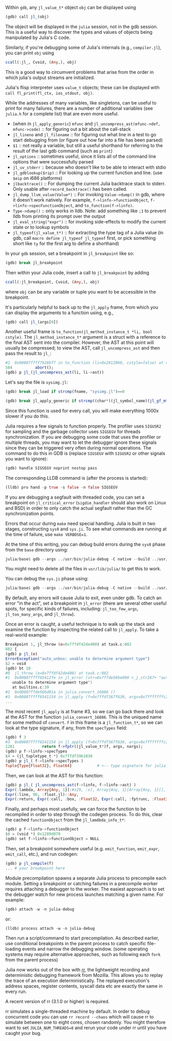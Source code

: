 Within `gdb`, any `jl_value_t*` object `obj` can be displayed using


```julia
(gdb) call jl_(obj)
```
The object will be displayed in the `julia` session, not in the gdb session. This is a useful way to discover the types and values of objects being manipulated by Julia's C code.

Similarly, if you're debugging some of Julia's internals (e.g., `compiler.jl`), you can print `obj` using


```julia
ccall(:jl_, Cvoid, (Any,), obj)
```
This is a good way to circumvent problems that arise from the order in which julia's output streams are initialized.

Julia's flisp interpreter uses `value_t` objects; these can be displayed with `call fl_print(fl_ctx, ios_stdout, obj)`.

While the addresses of many variables, like singletons, can be useful to print for many failures, there are a number of additional variables (see `julia.h` for a complete list) that are even more useful.

* (when in `jl_apply_generic`) `mfunc` and `jl_uncompress_ast(mfunc->def, mfunc->code)` :: for figuring out a bit about the call-stack
* `jl_lineno` and `jl_filename` :: for figuring out what line in a test to go start debugging from (or figure out how far into a file has been parsed)
* `$1` :: not really a variable, but still a useful shorthand for referring to the result of the last gdb command (such as `print`)
* `jl_options` :: sometimes useful, since it lists all of the command line options that were successfully parsed
* `jl_uv_stderr` :: because who doesn't like to be able to interact with stdio
* `jl_gdblookup($rip)` :: For looking up the current function and line. (use `$eip` on i686 platforms)
* `jlbacktrace()` :: For dumping the current Julia backtrace stack to stderr. Only usable after `record_backtrace()` has been called.
* `jl_dump_llvm_value(Value*)` :: For invoking `Value->dump()` in gdb, where it doesn't work natively. For example, `f->linfo->functionObject`, `f->linfo->specFunctionObject`, and `to_function(f->linfo)`.
* `Type->dump()` :: only works in lldb. Note: add something like `;1` to prevent lldb from printing its prompt over the output
* `jl_eval_string("expr")` :: for invoking side-effects to modify the current state or to lookup symbols
* `jl_typeof(jl_value_t*)` :: for extracting the type tag of a Julia value (in gdb, call `macro define jl_typeof jl_typeof` first, or pick something short like `ty` for the first arg to define a shorthand)

In your `gdb` session, set a breakpoint in `jl_breakpoint` like so:


```julia
(gdb) break jl_breakpoint
```
Then within your Julia code, insert a call to `jl_breakpoint` by adding


```julia
ccall(:jl_breakpoint, Cvoid, (Any,), obj)
```
where `obj` can be any variable or tuple you want to be accessible in the breakpoint.

It's particularly helpful to back up to the `jl_apply` frame, from which you can display the arguments to a function using, e.g.,


```julia
(gdb) call jl_(args[0])
```
Another useful frame is `to_function(jl_method_instance_t *li, bool cstyle)`. The `jl_method_instance_t*` argument is a struct with a reference to the final AST sent into the compiler. However, the AST at this point will usually be compressed; to view the AST, call `jl_uncompress_ast` and then pass the result to `jl_`:


```julia
#2  0x00007ffff7928bf7 in to_function (li=0x2812060, cstyle=false) at codegen.cpp:584
584          abort();
(gdb) p jl_(jl_uncompress_ast(li, li->ast))
```
Let's say the file is `sysimg.jl`:


```julia
(gdb) break jl_load if strcmp(fname, "sysimg.jl")==0
```

```julia
(gdb) break jl_apply_generic if strcmp((char*)(jl_symbol_name)(jl_gf_mtable(F)->name), "method_to_break")==0
```
Since this function is used for every call, you will make everything 1000x slower if you do this.

Julia requires a few signals to function properly. The profiler uses `SIGUSR2` for sampling and the garbage collector uses `SIGSEGV` for threads synchronization. If you are debugging some code that uses the profiler or multiple threads, you may want to let the debugger ignore these signals since they can be triggered very often during normal operations. The command to do this in GDB is (replace `SIGSEGV` with `SIGUSR2` or other signals you want to ignore):


```julia
(gdb) handle SIGSEGV noprint nostop pass
```
The corresponding LLDB command is (after the process is started):


```julia
(lldb) pro hand -p true -s false -n false SIGSEGV
```
If you are debugging a segfault with threaded code, you can set a breakpoint on `jl_critical_error` (`sigdie_handler` should also work on Linux and BSD) in order to only catch the actual segfault rather than the GC synchronization points.

Errors that occur during `make` need special handling. Julia is built in two stages, constructing `sys0` and `sys.ji`. To see what commands are running at the time of failure, use `make VERBOSE=1`.

At the time of this writing, you can debug build errors during the `sys0` phase from the `base` directory using:


```julia
julia/base$ gdb --args ../usr/bin/julia-debug -C native --build ../usr/lib/julia/sys0 sysimg.jl
```
You might need to delete all the files in `usr/lib/julia/` to get this to work.

You can debug the `sys.ji` phase using:


```julia
julia/base$ gdb --args ../usr/bin/julia-debug -C native --build ../usr/lib/julia/sys -J ../usr/lib/julia/sys0.ji sysimg.jl
```
By default, any errors will cause Julia to exit, even under gdb. To catch an error "in the act", set a breakpoint in `jl_error` (there are several other useful spots, for specific kinds of failures, including: `jl_too_few_args`, `jl_too_many_args`, and `jl_throw`).

Once an error is caught, a useful technique is to walk up the stack and examine the function by inspecting the related call to `jl_apply`. To take a real-world example:


```julia
Breakpoint 1, jl_throw (e=0x7ffdf42de400) at task.c:802
802 {
(gdb) p jl_(e)
ErrorException("auto_unbox: unable to determine argument type")
$2 = void
(gdb) bt 10
#0  jl_throw (e=0x7ffdf42de400) at task.c:802
#1  0x00007ffff65412fe in jl_error (str=0x7ffde56be000 <_j_str267> "auto_unbox:
   unable to determine argument type")
   at builtins.c:39
#2  0x00007ffde56bd01a in julia_convert_16886 ()
#3  0x00007ffff6541154 in jl_apply (f=0x7ffdf367f630, args=0x7fffffffc2b0, nargs=2) at julia.h:1281
...
```
The most recent `jl_apply` is at frame #3, so we can go back there and look at the AST for the function `julia_convert_16886`. This is the uniqued name for some method of `convert`. `f` in this frame is a `jl_function_t*`, so we can look at the type signature, if any, from the `specTypes` field:


```julia
(gdb) f 3
#3  0x00007ffff6541154 in jl_apply (f=0x7ffdf367f630, args=0x7fffffffc2b0, nargs=2) at julia.h:1281
1281            return f->fptr((jl_value_t*)f, args, nargs);
(gdb) p f->linfo->specTypes
$4 = (jl_tupletype_t *) 0x7ffdf39b1030
(gdb) p jl_( f->linfo->specTypes )
Tuple{Type{Float32}, Float64}           # <-- type signature for julia_convert_16886
```
Then, we can look at the AST for this function:


```julia
(gdb) p jl_( jl_uncompress_ast(f->linfo, f->linfo->ast) )
Expr(:lambda, Array{Any, 1}[:#s29, :x], Array{Any, 1}[Array{Any, 1}[], Array{Any, 1}[Array{Any, 1}[:#s29, :Any, 0], Array{Any, 1}[:x, :Any, 0]], Array{Any, 1}[], 0], Expr(:body,
Expr(:line, 90, :float.jl)::Any,
Expr(:return, Expr(:call, :box, :Float32, Expr(:call, :fptrunc, :Float32, :x)::Any)::Any)::Any)::Any)::Any
```
Finally, and perhaps most usefully, we can force the function to be recompiled in order to step through the codegen process. To do this, clear the cached `functionObject` from the `jl_lamdbda_info_t*`:


```julia
(gdb) p f->linfo->functionObject
$8 = (void *) 0x1289d070
(gdb) set f->linfo->functionObject = NULL
```
Then, set a breakpoint somewhere useful (e.g. `emit_function`, `emit_expr`, `emit_call`, etc.), and run codegen:


```julia
(gdb) p jl_compile(f)
... # your breakpoint here
```
Module precompilation spawns a separate Julia process to precompile each module. Setting a breakpoint or catching failures in a precompile worker requires attaching a debugger to the worker. The easiest approach is to set the debugger watch for new process launches matching a given name. For example:


```julia
(gdb) attach -w -n julia-debug
```
or:


```julia
(lldb) process attach -w -n julia-debug
```
Then run a script/command to start precompilation. As described earlier, use conditional breakpoints in the parent process to catch specific file-loading events and narrow the debugging window. (some operating systems may require alternative approaches, such as following each `fork` from the parent process)

Julia now works out of the box with [rr](https://rr-project.org/), the lightweight recording and deterministic debugging framework from Mozilla. This allows you to replay the trace of an execution deterministically. The replayed execution's address spaces, register contents, syscall data etc are exactly the same in every run.

A recent version of rr (3.1.0 or higher) is required.

rr simulates a single-threaded machine by default. In order to debug concurrent code you can use `rr record --chaos` which will cause rr to simulate between one to eight cores, chosen randomly. You might therefore want to set `JULIA_NUM_THREADS=8` and rerun your code under rr until you have caught your bug.




